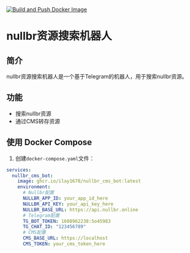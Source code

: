 [![Build and Push Docker Image](https://github.com/iLay1678/nullbr_cms_bot/actions/workflows/docker-build.yml/badge.svg)](https://github.com/iLay1678/nullbr_cms_bot/actions/workflows/docker-build.yml)
# nullbr资源搜索机器人

## 简介

nullbr资源搜索机器人是一个基于Telegram的机器人，用于搜索nullbr资源。

## 功能

- 搜索nullbr资源
- 通过CMS转存资源
## 使用 Docker Compose

1. 创建`docker-compose.yaml`文件：

```yaml
services:
  nullbr_cms_bot:
    image: ghcr.io/ilay1678/nullbr_cms_bot:latest
    environment:
      # Nullbr配置
      NULLBR_APP_ID: your_app_id_here
      NULLBR_API_KEY: your_api_key_here
      NULLBR_BASE_URL: https://api.nullbr.online
      # Telegram配置
      TG_BOT_TOKEN: 1608962238:5o45983
      TG_CHAT_ID: "123456789"
      # CMS配置
      CMS_BASE_URL: https://localhost
      CMS_TOKEN: your_cms_token_here
```
